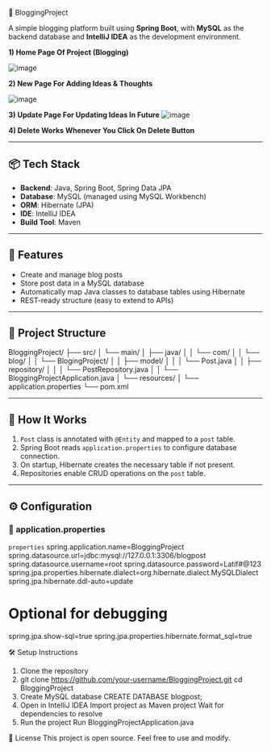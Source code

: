 📝 BloggingProject

A simple blogging platform built using **Spring Boot**, with **MySQL** as the backend database and **IntelliJ IDEA** as the development environment.

**1) Home Page Of Project (Blogging)**

![image](https://github.com/user-attachments/assets/ecee7bfd-e341-466c-825e-82dd1b33d8c8)

**2) New Page For Adding Ideas & Thoughts**

![image](https://github.com/user-attachments/assets/6a19447e-6d99-4c91-9857-0b11949685d9)

**3) Update Page For Updating Ideas In Future**
![image](https://github.com/user-attachments/assets/6f22f13b-a0d0-4260-8a99-844f4048b82e)

**4) Delete Works Whenever You Click On Delete Button**



---

## 📦 Tech Stack

- **Backend**: Java, Spring Boot, Spring Data JPA
- **Database**: MySQL (managed using MySQL Workbench)
- **ORM**: Hibernate (JPA)
- **IDE**: IntelliJ IDEA
- **Build Tool**: Maven

---

## 🚀 Features

- Create and manage blog posts
- Store post data in a MySQL database
- Automatically map Java classes to database tables using Hibernate
- REST-ready structure (easy to extend to APIs)

---

## 📁 Project Structure
BloggingProject/
├── src/
│ └── main/
│ ├── java/
│ │ └── com/
│ │ └── blog/
│ │ └── BlogingProject/
│ │ ├── model/
│ │ │ └── Post.java
│ │ ├── repository/
│ │ │ └── PostRepository.java
│ │ └── BloggingProjectApplication.java
│ └── resources/
│ └── application.properties
└── pom.xml


---

## 🧠 How It Works

1. `Post` class is annotated with `@Entity` and mapped to a `post` table.
2. Spring Boot reads `application.properties` to configure database connection.
3. On startup, Hibernate creates the necessary table if not present.
4. Repositories enable CRUD operations on the `post` table.

---

## ⚙️ Configuration

### 🔑 application.properties

```properties```
spring.application.name=BloggingProject
spring.datasource.url=jdbc:mysql://127.0.0.1:3306/blogpost
spring.datasource.username=root
spring.datasource.password=Latif#@123
spring.jpa.properties.hibernate.dialect=org.hibernate.dialect.MySQLDialect
spring.jpa.hibernate.ddl-auto=update

# Optional for debugging
spring.jpa.show-sql=true
spring.jpa.properties.hibernate.format_sql=true


🛠 Setup Instructions
1. Clone the repository
2. git clone https://github.com/your-username/BloggingProject.git
cd BloggingProject
3. Create MySQL database
   CREATE DATABASE blogpost;
4. Open in IntelliJ IDEA
   Import project as Maven project
   Wait for dependencies to resolve
5. Run the project
   Run BloggingProjectApplication.java

📄 License
This project is open source. Feel free to use and modify.
